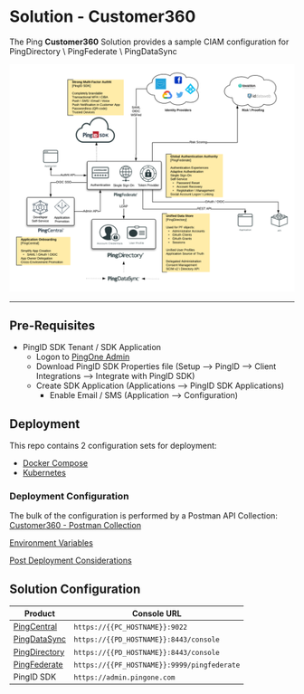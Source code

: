 # Solution - Customer360

The Ping **Customer360** Solution provides a sample CIAM configuration for PingDirectory \ PingFederate \ PingDataSync

![Solution - Customer360](Customer360.png)

---

## Pre-Requisites

* PingID SDK Tenant / SDK Application
  * Logon to [PingOne Admin](https://admin.pingone.com)
  * Download PingID SDK Properties file (Setup --> PingID --> Client Integrations --> Integrate with PingID SDK)
  * Create SDK Application (Applications --> PingID SDK Applications)
    * Enable Email / SMS (Application --> Configuration)

## Deployment

This repo contains 2 configuration sets for deployment:

* [Docker Compose](deployment/Compose)
* [Kubernetes](deployment/Kubernetes)

### Deployment Configuration

The bulk of the configuration is performed by a Postman API Collection:  
[Customer360 - Postman Collection](https://documenter.getpostman.com/view/1239082/SzRw2Axv)

[Environment Variables](deployment)

[Post Deployment Considerations](docs/post-deployment.md)

## Solution Configuration

| Product | Console URL |
| ----- | ----- |
| [PingCentral](docs/solution-pc.md) | `https://{{PC_HOSTNAME}}:9022` |
| [PingDataSync](docs/solution-pd.md) | `https://{{PD_HOSTNAME}}:8443/console` |
| [PingDirectory](docs/solution-pd.md) | `https://{{PD_HOSTNAME}}:8443/console` |
| [PingFederate](docs/solution-pf.md) | `https://{{PF_HOSTNAME}}:9999/pingfederate` |
| PingID SDK | `https://admin.pingone.com` |
